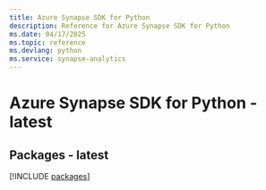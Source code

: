 ```yaml
---
title: Azure Synapse SDK for Python
description: Reference for Azure Synapse SDK for Python
ms.date: 04/17/2025
ms.topic: reference
ms.devlang: python
ms.service: synapse-analytics
---
```

# Azure Synapse SDK for Python - latest
## Packages - latest
[!INCLUDE [packages](synapse-index.md)]